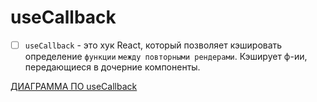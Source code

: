 # useCallback

- [ ] `useCallback` - это хук React, который позволяет кэшировать определение `функции` `между повторными рендерами`. Кэширует ф-ии, передающиеся в дочерние компоненты.

[ДИАГРАММА ПО useCallback](https://app.diagrams.net/#G1ri5uBpU7P8L-n_jeDHoyr02Q99Mzml2G#%7B%22pageId%22%3A%22VT9J4h6Pbm1LJgYql30u%22%7D)
